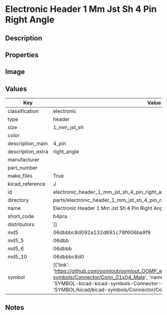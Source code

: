 # Electronic Header 1 Mm Jst Sh 4 Pin Right Angle

## Description

## Properties


## Image


## Values

| Key | Value |
| --- | --- |
| classification | electronic |
| type | header |
| size | 1_mm_jst_sh |
| color |  |
| description_main | 4_pin |
| description_extra | right_angle |
| manufacturer |  |
| part_number |  |
| make_files | True |
| kicad_reference | J |
| id | electronic_header_1_mm_jst_sh_4_pin_right_angle |
| directory | parts/electronic_header_1_mm_jst_sh_4_pin_right_angle |
| name | Electronic Header 1 Mm Jst Sh 4 Pin Right Angle |
| short_code | h4pra |
| distributors | [] |
| md5 | 06dbbbc8d092a132d691c78f606ba9f9 |
| md5_5 | 06dbb |
| md5_6 | 06dbbb |
| md5_10 | 06dbbbc8d0 |
| symbol | [{'link': 'https://github.com/oomlout/oomlout_OOMP_eda_V2/tree/main/SYMBOL/kicad/kicad-symbols/Connector/Conn_01x04_Male', 'name': 'Connector : Conn_01x04_Male', 'id': 'SYMBOL-kicad-kicad-symbols-Connector-Conn_01x04_Male', 'directory': 'SYMBOL/kicad/kicad-symbols/Connector/Conn_01x04_Male/'}] |

## Notes

